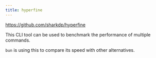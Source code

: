 ```yaml
---
title: hyperfine
---
```


https://github.com/sharkdp/hyperfine

This CLI tool can be used to benchmark the performance of multiple commands.

`bun` is using this to compare its speed with other alternatives.
